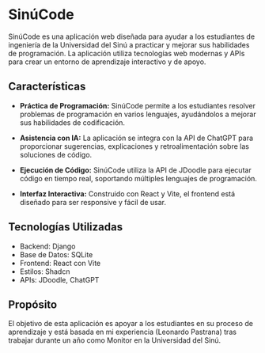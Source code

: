 # SinúCode
SinúCode es una aplicación web diseñada para ayudar a los estudiantes de ingeniería de la Universidad del Sinú a practicar y mejorar sus habilidades de programación. La aplicación utiliza tecnologías web modernas y APIs para crear un entorno de aprendizaje interactivo y de apoyo.

## Características
* **Práctica de Programación:** SinúCode permite a los estudiantes resolver problemas de programación en varios lenguajes, ayudándolos a mejorar sus habilidades de codificación.

* **Asistencia con IA:** La aplicación se integra con la API de ChatGPT para proporcionar sugerencias, explicaciones y retroalimentación sobre las soluciones de código.

* **Ejecución de Código:** SinúCode utiliza la API de JDoodle para ejecutar código en tiempo real, soportando múltiples lenguajes de programación.

* **Interfaz Interactiva:** Construido con React y Vite, el frontend está diseñado para ser responsive y fácil de usar.

## Tecnologías Utilizadas

* Backend: Django
* Base de Datos: SQLite
* Frontend: React con Vite
* Estilos: Shadcn
* APIs: JDoodle, ChatGPT

## Propósito
El objetivo de esta aplicación es apoyar a los estudiantes en su proceso de aprendizaje y está basada en mi experiencia (Leonardo Pastrana) tras trabajar durante un año como Monitor en la Universidad del Sinú.